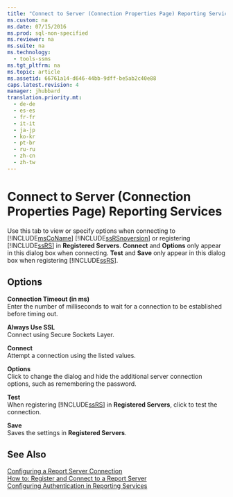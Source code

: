 ```yaml
---
title: "Connect to Server (Connection Properties Page) Reporting Services"
ms.custom: na
ms.date: 07/15/2016
ms.prod: sql-non-specified
ms.reviewer: na
ms.suite: na
ms.technology: 
  - tools-ssms
ms.tgt_pltfrm: na
ms.topic: article
ms.assetid: 66761a14-d646-44bb-9dff-be5ab2c40e88
caps.latest.revision: 4
manager: jhubbard
translation.priority.mt: 
  - de-de
  - es-es
  - fr-fr
  - it-it
  - ja-jp
  - ko-kr
  - pt-br
  - ru-ru
  - zh-cn
  - zh-tw
---
```

# Connect to Server (Connection Properties Page) Reporting Services
Use this tab to view or specify options when connecting to [!INCLUDE[msCoName](../content/includes/msCoName_md.md)] [!INCLUDE[ssRSnoversion](../content/includes/ssRSnoversion_md.md)] or registering [!INCLUDE[ssRS](../content/includes/ssRS_md.md)] in **Registered Servers**. **Connect** and **Options** only appear in this dialog box when connecting. **Test** and **Save** only appear in this dialog box when registering [!INCLUDE[ssRS](../content/includes/ssRS_md.md)].  
  
## Options  
**Connection Timeout (in ms)**  
Enter the number of milliseconds to wait for a connection to be established before timing out.  
  
**Always Use SSL**  
Connect using Secure Sockets Layer.  
  
**Connect**  
Attempt a connection using the listed values.  
  
**Options**  
Click to change the dialog and hide the additional server connection options, such as remembering the password.  
  
**Test**  
When registering [!INCLUDE[ssRS](../content/includes/ssRS_md.md)] in **Registered Servers**, click to test the connection.  
  
**Save**  
Saves the settings in **Registered Servers**.  
  
## See Also  
[Configuring a Report Server Connection](assetId:///9759a9fb-35e9-4215-969b-a9f1fea18487)  
[How to: Register and Connect to a Report Server](assetId:///c875ff87-ee7d-443a-a702-bdb4b6c27c6e)  
[Configuring Authentication in Reporting Services](assetId:///753c2542-0e97-4d8f-a5dd-4b07a5cd10ab)  
  
